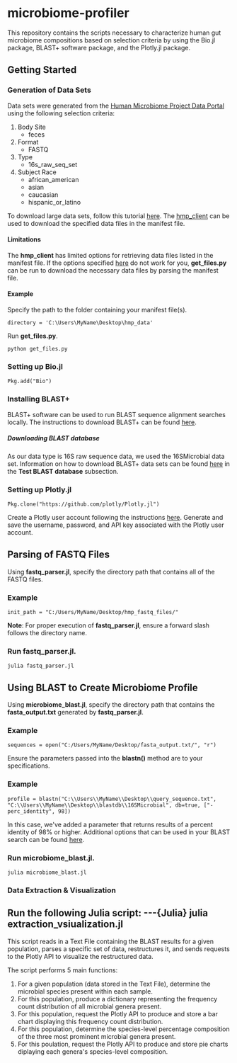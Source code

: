 # microbiome-profiler
This repository contains the scripts necessary to characterize human gut microbiome compositions based on selection criteria by using the Bio.jl package, BLAST+ software package, and the Plotly.jl package.   

## Getting Started
### Generation of Data Sets
Data sets were generated from the [Human Microbiome Project Data Portal](https://portal.hmpdacc.org/) using the following selection criteria:
1. Body Site
   - feces
2. Format
   - FASTQ
3. Type
   - 16s_raw_seq_set
4. Subject Race
   - african_american
   - asian
   - caucasian
   - hispanic_or_latino

To download large data sets, follow this tutorial [here](https://www.youtube.com/watch?v=hbSUBr8yWNY). The [hmp_client](https://github.com/ihmpdcc/hmp_client) can be used to download the specified data files in the manifest file.
#### Limitations
The **hmp_client** has limited options for retrieving data files listed in the manifest file. If the options specified [here](https://github.com/ihmpdcc/hmp_client) do not work for you, **get_files.py** can be run to download the necessary data files by parsing the manifest file.
#### Example
Specify the path to the folder containing your manifest file(s).
```{Python}
directory = 'C:\Users\MyName\Desktop\hmp_data'
```
Run **get_files.py**.
```{Python}
python get_files.py
```

### Setting up Bio.jl 
```{Julia}
Pkg.add("Bio")
```

### Installing BLAST+
BLAST+ software can be used to run BLAST sequence alignment searches locally. The instructions to download BLAST+ can be found [here](https://www.ncbi.nlm.nih.gov/books/NBK279671/).

##### Downloading BLAST database
As our data type is 16S raw sequence data, we used the 16SMicrobial data set. Information on how to download BLAST+ data sets can be found [here](https://www.ncbi.nlm.nih.gov/books/NBK52637/) in the **Test BLAST database** subsection.

### Setting up Plotly.jl
```{Julia}
Pkg.clone("https://github.com/plotly/Plotly.jl")
```
Create a Plotly user account following the instructions [here](https://plot.ly/julia/getting-started/#authentication).
Generate and save the username, password, and API key associated with the Plotly user account. 

## Parsing of FASTQ Files
Using **fastq_parser.jl**, specify the directory path that contains all of the FASTQ files. 

### Example
```{Julia}
init_path = "C:/Users/MyName/Desktop/hmp_fastq_files/"
```
**Note**: For proper execution of **fastq_parser.jl**, ensure a forward slash follows the directory name.

### Run fastq_parser.jl.
```{Julia}
julia fastq_parser.jl
```
## Using BLAST to Create Microbiome Profile
Using **microbiome_blast.jl**, specify the directory path that contains the **fasta_output.txt** generated by **fastq_parser.jl**.

### Example
```{Julia}
sequences = open("C:/Users/MyName/Desktop/fasta_output.txt/", "r")
```
Ensure the parameters passed into the **blastn()** method are to your specifications. 

### Example
```{Julia}
profile = blastn("C:\\Users\\MyName\\Desktop\\query_sequence.txt", "C:\\Users\\MyName\\Desktop\\blastdb\\16SMicrobial", db=true, ["-perc_identity", 98])
```
In this case, we've added a parameter that returns results of a percent identity of 98% or higher. Additional options that can be used in your BLAST search can be found [here](https://biojulia.net/Bio.jl/stable/man/tools/#BLAST-wrapper-1).

### Run microbiome_blast.jl.
```{Julia}
julia microbiome_blast.jl
```

### Data Extraction & Visualization
Run the following Julia script:
---{Julia}
julia extraction_vsiualization.jl
---
This script reads in a Text File containing the BLAST results for a given population, parses a specific set of data, restructures it, and sends requests to the Plotly API to visualize the restructured data.

The script performs 5 main functions:
1) For a given population (data stored in the Text File), determine the microbial species present within each sample.
2) For this population, produce a dictionary representing the frequency count distribution of all microbial genera present.
3) For this population, request the Plotly API to produce and store a bar chart displaying this frequency count distribution.
4) For this population, determine the species-level percentage composition of the three most prominent microbial genera present.
5) For this poulation, request the Plotly API to produce and store pie charts diplaying each genera's species-level composition.



